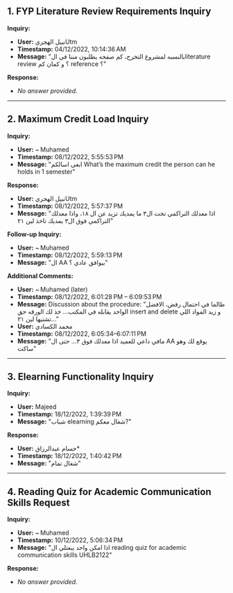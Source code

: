 ## 1. FYP Literature Review Requirements Inquiry
**Inquiry:**  
- **User:** نبيل الهجريUtm  
- **Timestamp:** 04/12/2022, 10:14:36 AM  
- **Message:** "بالنسبه لمشروع التخرج، كم صفحه يطلبون مننا في الliterature review ؟ و كمان كم reference ؟"  

**Response:**  
- *No answer provided.*

---

## 2. Maximum Credit Load Inquiry
**Inquiry:**  
- **User:** ~ Muhamed  
- **Timestamp:** 08/12/2022, 5:55:53 PM  
- **Message:** "ابغى اسالكم What’s the maximum credit the person can he holds in 1 semester"  

**Response:**  
- **User:** نبيل الهجريUtm  
- **Timestamp:** 08/12/2022, 5:57:37 PM  
- **Message:** "اذا معدلك التراكمي تحت ال٣ ما يمديك تزيد عن ال ١٨، واذا معدلك التراكمي فوق ال٣ يمديك تاخذ لين ٢١"

**Follow-up Inquiry:**  
- **User:** ~ Muhamed  
- **Timestamp:** 08/12/2022, 5:59:13 PM  
- **Message:** "ال AA بيوافق عادي ؟"  

**Additional Comments:**  
- **User:** ~ Muhamed (later)  
- **Timestamp:** 08/12/2022, 6:01:28 PM – 6:09:53 PM  
- **Message:** Discussion about the procedure: "طالما في احتمال رفض، الافضل الواحد يقابله في المكتب... خذ لك الورقه حق insert and delete و زيد المواد اللي تشتيها لين ٢١..."  
- **User:** محمد الكسادي  
- **Timestamp:** 08/12/2022, 6:05:34–6:07:11 PM  
- **Message:** "مافي داعي للعميد اذا معدلك فوق ٣... حتى ال AA يوقع لك وهو ساكت"  

---

## 3. Elearning Functionality Inquiry
**Inquiry:**  
- **User:** Majeed  
- **Timestamp:** 18/12/2022, 1:39:39 PM  
- **Message:** "شباب elearning شغال معكم?"  

**Response:**  
- **User:** حسام عبدالرزاق*  
- **Timestamp:** 18/12/2022, 1:40:42 PM  
- **Message:** "شغال تمام"

---

## 4. Reading Quiz for Academic Communication Skills Request
**Inquiry:**  
- **User:** ~ Muhamed  
- **Timestamp:** 10/12/2022, 5:06:34 PM  
- **Message:** "اذا امكن واحد يبعتلي ال reading quiz for academic communication skills UHLB2122"  

**Response:**  
- *No answer provided.*

